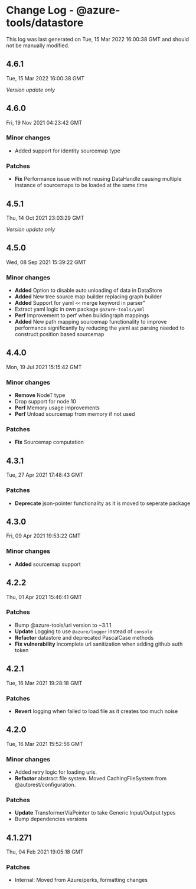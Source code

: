 # Change Log - @azure-tools/datastore

This log was last generated on Tue, 15 Mar 2022 16:00:38 GMT and should not be manually modified.

## 4.6.1
Tue, 15 Mar 2022 16:00:38 GMT

_Version update only_

## 4.6.0
Fri, 19 Nov 2021 04:23:42 GMT

### Minor changes

- Added support for identity sourcemap type

### Patches

- **Fix** Performance issue with not reusing DataHandle causing multiple instance of sourcemaps to be loaded at the same time

## 4.5.1
Thu, 14 Oct 2021 23:03:29 GMT

_Version update only_

## 4.5.0
Wed, 08 Sep 2021 15:39:22 GMT

### Minor changes

- **Added** Option to disable auto unloading of data in DataStore
- **Added** New tree source map builder replacing graph builder
- **Added** Support for yaml `<<` merge keyword in parser"
- Extract yaml logic in own package `@azure-tools/yaml`
- **Perf** Improvement to perf when buildingraph mappings
- **Added** New path mapping sourcemap functionality to improve performance significantly by reducing the yaml ast parsing needed to construct position based sourcemap

## 4.4.0
Mon, 19 Jul 2021 15:15:42 GMT

### Minor changes

- **Remove** NodeT type
- Drop support for node 10
- **Perf** Memory usage improvements
- **Perf** Unload sourcemap from memory if not used

### Patches

- **Fix** Sourcemap computation

## 4.3.1
Tue, 27 Apr 2021 17:48:43 GMT

### Patches

- **Deprecate** json-pointer functionality as it is moved to seperate package

## 4.3.0
Fri, 09 Apr 2021 19:53:22 GMT

### Minor changes

- **Added** sourcemap support

## 4.2.2
Thu, 01 Apr 2021 15:46:41 GMT

### Patches

- Bump @azure-tools/uri version to ~3.1.1
- **Update** Logging to use `@azure/logger` instead of `console`
- **Refactor** datastore and deprecated PascalCase methods
- **Fix vulnerability** incomplete url sanitization when adding github auth token

## 4.2.1
Tue, 16 Mar 2021 19:28:18 GMT

### Patches

- **Revert** logging when failed to load file as it creates too much noise

## 4.2.0
Tue, 16 Mar 2021 15:52:56 GMT

### Minor changes

- Added retry logic for loading uris.
- **Refactor** abstract file system. Moved CachingFileSystem from @autorest/configuration.

### Patches

- **Update** TransformerViaPointer to take Generic Input/Output types
- Bump dependencies versions

## 4.1.271
Thu, 04 Feb 2021 19:05:18 GMT

### Patches

- Internal: Moved from Azure/perks, formatting changes

